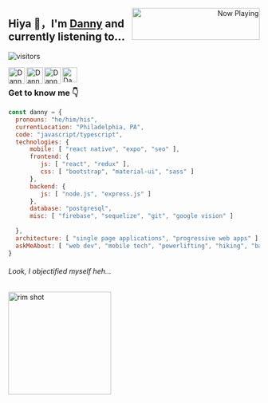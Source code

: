 <p align="right">
   <a href="https://natemoo-re-omega.vercel.app/now-playing?open" target="notarget">
    <img src="https://natemoo-re-omega.vercel.app/now-playing" width="256" height="64" alt="Now Playing" align="right"></img>
  </a>
</p>
<p align="left">
<h2>Hiya 👋，I'm <a href="https://dannyboy.dev/">Danny</a> and currently listening to...</h2>
</p>

![visitors](https://visitor-badge.laobi.icu/badge?page_id=dongledan.dongledan)

<p>
   <a href="https://www.linkedin.com/in/d-li/">
     <img align="left" alt ="Danny's LinkedIn" width="33px" src="https://user-images.githubusercontent.com/49844313/183264361-50fda10e-52ae-44c5-b19d-e41baedcd7a6.png" alt="LinkedIn Icon" />
   </a>
</p>
<p>
   <a href="https://github.com/dongledan">
      <img align="left" alt="Danny's Github" width="33px" src="https://user-images.githubusercontent.com/49844313/183264380-78311e36-74be-4d9f-8abf-477efda8343d.png" alt="Github Icon" />
   </a>
</p>
<p>
   <a href="https://open.spotify.com/user/dan_nyboy">
     <img align="left" alt="Danny's Spotify" width="33px" src="https://user-images.githubusercontent.com/49844313/183264391-5389a4c4-0909-445f-9b9f-822e0f6abf3d.png" alt="Spotify Icon" />
   </a>
</p>
<p>
   <a href="https://www.strava.com/athletes/12361634">
      <img align="left" width="30px" alt="Danny's Strava" src="https://user-images.githubusercontent.com/49844313/183265017-4bc4b3af-85dc-48a1-864e-ad1cf30c5285.png" alt="Strava Icon" />
   </a>
</p>


<br />


### Get to know me 👇

```javascript
const danny = {
  pronouns: "he/him/his",
  currentLocation: "Philadelphia, PA",
  code: "javascript/typescript",
  technologies: {
      mobile: [ "react native", "expo", "seo" ],
      frontend: {
         js: [ "react", "redux" ],
         css: [ "bootstrap", "material-ui", "sass" ]
      },
      backend: {
         js: [ "node.js", "express.js" ] 
      },
      database: "postgresql",
      misc: [ "firebase", "sequelize", "git", "google vision" ]
      
  },
  architecture: [ "single page applications", "progressive web apps" ],
  askMeAbout: [ "web dev", "mobile tech", "powerlifting", "hiking", "baseball", "indie music" ]
}
```

###### Look, I objectified myself heh...

<img src="https://media.giphy.com/media/cD7PLGE1KWOhG/giphy.gif" alt="rim shot" width="206">

